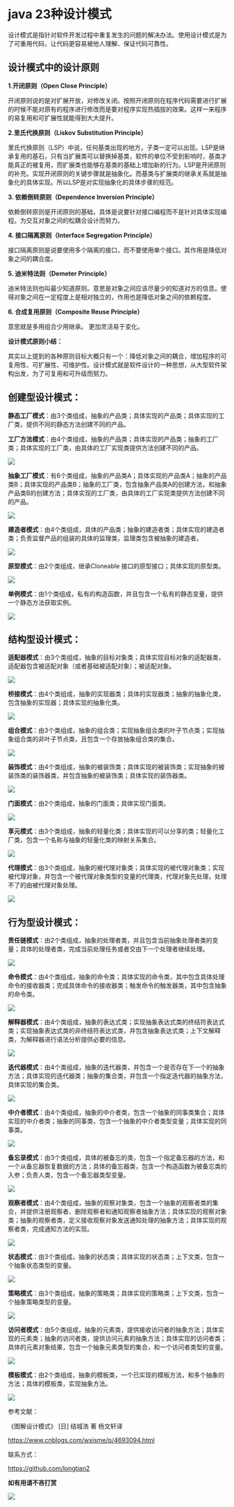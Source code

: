 # java 23种设计模式 #

设计模式是指针对软件开发过程中重复发生的问题的解决办法。使用设计模式是为了可重用代码，让代码更容易被他人理解、保证代码可靠性。

## 设计模式中的设计原则 ##

**1.开闭原则（Open Close Principle）**

   开闭原则说的是对扩展开放，对修改关闭。按照开闭原则在程序代码需要进行扩展的时候不能对原有的程序进行修改而是要对程序实现热插拔的效果。这样一来程序的易复用和可扩展性就能得到大大提升。

**2.里氏代换原则（Liskov Substitution Principle）**

   里氏代换原则（LSP）中说，任何基类出现的地方，子类一定可以出现。LSP是继承复用的基石，只有当扩展类可以替换掉基类，软件的单位不受到影响时，基类才能真正的被复用，而扩展类也能够在基类的基础上增加新的行为。LSP是开闭原则的补充。实现开闭原则的关键步骤就是抽象化。而基类与扩展类的继承关系就是抽象化的具体实现。所以LSP是对实现抽象化的具体步骤的规范。

**3. 依赖倒转原则（Dependence Inversion Principle）**

   依赖倒转原则是开闭原则的基础，具体是说要针对接口编程而不是针对具体实现编程。为交互对象之间的松耦合设计而努力。

**4. 接口隔离原则（Interface Segregation Principle）**

   接口隔离原则是说要使用多个隔离的接口，而不要使用单个接口。其作用是降低对象之间的耦合度。

**5. 迪米特法则（Demeter Principle）**

   迪米特法则也叫最少知道原则。意思是对象之间应该尽量少的知道对方的信息。使得对象之间在一定程度上是相对独立的，作用也是降低对象之间的依赖程度。

**6. 合成复用原则（Composite Reuse Principle）**

意思就是多用组合少用继承。 更加灵活易于变化。

**设计模式原则小结：**

其实以上提到的各种原则目标大概只有一个：降低对象之间的耦合，增加程序的可复用性、可扩展性、可维护性。设计模式就是软件设计的一种思想，从大型软件架构出发，为了可复用和可升级而努力。


## 创建型设计模式： ##

**静态工厂模式**：由3个类组成，抽象的产品类；具体实现的产品类；具体实现的工厂类，提供不同的静态方法创建不同的产品。

**工厂方法模式**：由4个类组成，抽象的产品类；具体实现的产品类；抽象的工厂类；具体实现的工厂类，由具体的工厂实现类提供方法创建不同的产品。

![](https://github.com/longtian2/cc3/blob/master/images/java%20design%20pattern/factory.png)

**抽象工厂模式**：有6个类组成，抽象的产品类A；具体实现的产品类A；抽象的产品类B；具体实现的产品类B；抽象的工厂类，包含抽象产品类A的创建方法，和抽象产品类B的创建方法；具体实现的工厂类，由具体的工厂实现类提供方法创建不同的产品。

![](https://github.com/longtian2/cc3/blob/master/images/java%20design%20pattern/abstract%20factory.png)

**建造者模式**：由4个类组成，具体的产品类；抽象的建造者类；具体实现的建造者类；负责监督产品的组装的具体的监理类，监理类包含被抽象的建造者。

![](https://github.com/longtian2/cc3/blob/master/images/java%20design%20pattern/builder.png)

**原型模式**：由2个类组成，继承Cloneable 接口的原型接口；具体实现的原型类。

![](https://github.com/longtian2/cc3/blob/master/images/java%20design%20pattern/prototype.png)

**单例模式**：由1个类组成，私有的构造函数，并且包含一个私有的静态变量，提供一个静态方法获取实例。

![](https://github.com/longtian2/cc3/blob/master/images/java%20design%20pattern/singleton.png)

## 结构型设计模式： ##

**适配器模式**：由3个类组成，抽象的目标对象类；具体实现目标对象的适配器类，适配器包含被适配对象（或者基础被适配对象）；被适配对象。

![](https://github.com/longtian2/cc3/blob/master/images/java%20design%20pattern/adapter.png)


**桥接模式**：由4个类组成，抽象的实现器类；具体的实现器类；抽象的抽象化类，包含抽象的实现器；具体实现的抽象化类。

![](https://github.com/longtian2/cc3/blob/master/images/java%20design%20pattern/bridge.png)

**组合模式**：由3个类组成，抽象的组合类；实现抽象组合类的叶子节点类；实现抽象组合类的非叶子节点类，且包含一个存放抽象组合类的集合。

![](https://github.com/longtian2/cc3/blob/master/images/java%20design%20pattern/composite.png)

**装饰模式**：由4个类组成，抽象的被装饰类；具体实现的被装饰类；实现抽象的被装饰类的装饰器类，并包含抽象的被装饰类；具体实现的装饰器类。

![](https://github.com/longtian2/cc3/blob/master/images/java%20design%20pattern/decorator.png)

**门面模式**：由2个类组成，抽象的门面类；具体实现门面类。

![](https://github.com/longtian2/cc3/blob/master/images/java%20design%20pattern/facade.png)

**享元模式**：由3个类组成，抽象的轻量化类；具体实现的可以分享的类；轻量化工厂类，包含一个名称与抽象的轻量化类的映射关系集合。

![](https://github.com/longtian2/cc3/blob/master/images/java%20design%20pattern/flyweight.png)

**代理模式**：由3个类组成，抽象的被代理对象类；具体实现的被代理对象类；实现被代理对象，并包含一个被代理对象类型的变量的代理类，代理对象先处理，处理不了的由被代理对象处理。

![](https://github.com/longtian2/cc3/blob/master/images/java%20design%20pattern/proxy.png)

## 行为型设计模式： ##


**责任链模式**：由2个类组成，抽象的处理者类，并且包含当前抽象处理者类的变量；具体的处理者类，完成当前处理任务或者交由下一个处理者继续处理。

![](https://github.com/longtian2/cc3/blob/master/images/java%20design%20pattern/chain.png)

**命令模式**：由4个类组成，抽象的命令类；具体实现的命令类，其中包含具体处理命令的接收器类；完成具体命令的接收器类；触发命令的触发器类，其中包含抽象的命令类。

![](https://github.com/longtian2/cc3/blob/master/images/java%20design%20pattern/command.png)

**解释器模式**：由4个类组成，抽象的表达式类；实现抽象表达式类的终结符表达式类；实现抽象表达式类的非终结符表达式类，并包含抽象表达式类；上下文解释类，为解释器进行语法分析提供必要的信息。

![](https://github.com/longtian2/cc3/blob/master/images/java%20design%20pattern/interpreter.png)

**迭代器模式**：由4个类组成，抽象的迭代器类，并包含一个是否存在下一个的抽象方法；具体实现的迭代器类；抽象的集合类，并包含一个指定迭代器的抽象方法，具体实现的集合类。

![](https://github.com/longtian2/cc3/blob/master/images/java%20design%20pattern/iterator.png)

**中介者模式**：由4个类组成，抽象的中介者类，包含一个抽象的同事类集合；具体实现的中介者类；抽象的同事类，包含一个抽象的中介者类型变量；具体实现的同事类。

![](https://github.com/longtian2/cc3/blob/master/images/java%20design%20pattern/mediator.png)

**备忘录模式**：由3个类组成，具体的被备忘的类，包含一个指定备忘器的方法，和一个从备忘器恢复数据的方法；具体的备忘器类，包含一个构造函数为被备忘类的入参；负责人类，包含一个备忘器类型变量。

![](https://github.com/longtian2/cc3/blob/master/images/java%20design%20pattern/memento.png)

**观察者模式**：由4个类组成，抽象的观察对象类，包含一个抽象的观察者类的集合，并提供注册观察者、删除观察者和通知观察者抽象方法；具体实现的观察对象类；抽象的观察者类，定义接收观察对象发送通知处理的抽象方法；具体实现的观察者类，完成通知方法的实现。

![](https://github.com/longtian2/cc3/blob/master/images/java%20design%20pattern/observer.png)

**状态模式**：由3个类组成，抽象的状态类；具体实现的状态类；上下文类，包含一个抽象状态类型的变量。

![](https://github.com/longtian2/cc3/blob/master/images/java%20design%20pattern/state.png)

**策略模式**：由3个类组成，抽象的策略类；具体实现的策略类；上下文类，包含一个抽象策略类型的变量。

![](https://github.com/longtian2/cc3/blob/master/images/java%20design%20pattern/strategy.png)

**访问者模式**：由5个类组成，抽象的元素类，提供接收访问者的抽象方法；具体实现的元素类；抽象的访问者类，提供访问元素的抽象方法；具体实现的访问者类；具体的元素对象结果，包含一个抽象元素类型的集合，和一个访问者类型的变量。

![](https://github.com/longtian2/cc3/blob/master/images/java%20design%20pattern/visitor.png)

**模板模式**：由2个类组成，抽象的模板类，一个已实现的模板方法，和多个抽象的方法；具体的模板类，实现抽象方法。

![](https://github.com/longtian2/cc3/blob/master/images/java%20design%20pattern/template.png)

参考文献：

   《图解设计模式》 [日] 结城浩 著  杨文轩译

   https://www.cnblogs.com/wxisme/p/4693094.html


联系方式：

https://github.com/longtian2

**如有用请不吝打赏**

![](https://github.com/longtian2/cc3/blob/master/images/wechat_pay.png)